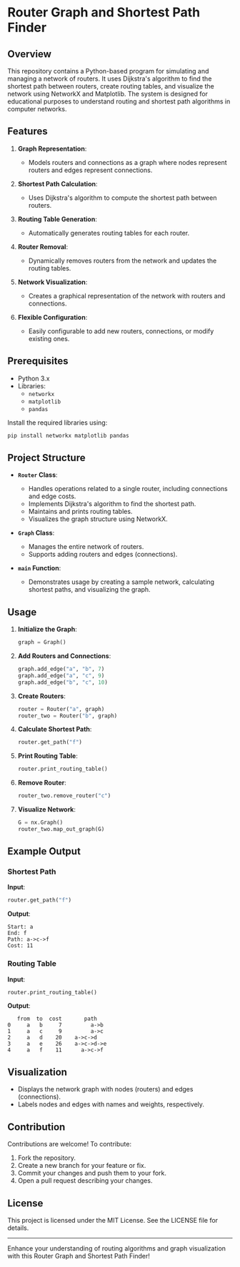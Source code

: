 # Router Graph and Shortest Path Finder

## Overview

This repository contains a Python-based program for simulating and managing a network of routers. It uses Dijkstra's algorithm to find the shortest path between routers, create routing tables, and visualize the network using NetworkX and Matplotlib. The system is designed for educational purposes to understand routing and shortest path algorithms in computer networks.

## Features

1. **Graph Representation**:
   - Models routers and connections as a graph where nodes represent routers and edges represent connections.

2. **Shortest Path Calculation**:
   - Uses Dijkstra's algorithm to compute the shortest path between routers.

3. **Routing Table Generation**:
   - Automatically generates routing tables for each router.

4. **Router Removal**:
   - Dynamically removes routers from the network and updates the routing tables.

5. **Network Visualization**:
   - Creates a graphical representation of the network with routers and connections.

6. **Flexible Configuration**:
   - Easily configurable to add new routers, connections, or modify existing ones.

## Prerequisites

- Python 3.x
- Libraries:
  - `networkx`
  - `matplotlib`
  - `pandas`

Install the required libraries using:
```bash
pip install networkx matplotlib pandas
```

## Project Structure

- **`Router` Class**:
  - Handles operations related to a single router, including connections and edge costs.
  - Implements Dijkstra's algorithm to find the shortest path.
  - Maintains and prints routing tables.
  - Visualizes the graph structure using NetworkX.

- **`Graph` Class**:
  - Manages the entire network of routers.
  - Supports adding routers and edges (connections).

- **`main` Function**:
  - Demonstrates usage by creating a sample network, calculating shortest paths, and visualizing the graph.

## Usage

1. **Initialize the Graph**:
   ```python
   graph = Graph()
   ```

2. **Add Routers and Connections**:
   ```python
   graph.add_edge("a", "b", 7)
   graph.add_edge("a", "c", 9)
   graph.add_edge("b", "c", 10)
   ```

3. **Create Routers**:
   ```python
   router = Router("a", graph)
   router_two = Router("b", graph)
   ```

4. **Calculate Shortest Path**:
   ```python
   router.get_path("f")
   ```

5. **Print Routing Table**:
   ```python
   router.print_routing_table()
   ```

6. **Remove Router**:
   ```python
   router_two.remove_router("c")
   ```

7. **Visualize Network**:
   ```python
   G = nx.Graph()
   router_two.map_out_graph(G)
   ```

## Example Output

### Shortest Path
**Input**:
```python
router.get_path("f")
```
**Output**:
```
Start: a
End: f
Path: a->c->f
Cost: 11
```

### Routing Table
**Input**:
```python
router.print_routing_table()
```
**Output**:
```
   from  to  cost       path
0     a   b     7         a->b
1     a   c     9         a->c
2     a   d    20    a->c->d
3     a   e    26    a->c->d->e
4     a   f    11      a->c->f
```

## Visualization
- Displays the network graph with nodes (routers) and edges (connections).
- Labels nodes and edges with names and weights, respectively.

## Contribution

Contributions are welcome! To contribute:
1. Fork the repository.
2. Create a new branch for your feature or fix.
3. Commit your changes and push them to your fork.
4. Open a pull request describing your changes.

## License

This project is licensed under the MIT License. See the LICENSE file for details.

---

Enhance your understanding of routing algorithms and graph visualization with this Router Graph and Shortest Path Finder!

